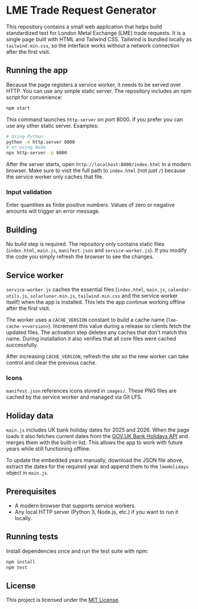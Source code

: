 # LME Trade Request Generator

This repository contains a small web application that helps build standardized text for London Metal Exchange (LME) trade requests. It is a single page built with HTML and Tailwind CSS.
Tailwind is bundled locally as `tailwind.min.css`, so the interface works without a network connection after the first visit.

## Running the app

Because the page registers a service worker, it needs to be served over HTTP. You can use any simple static server. The repository includes an npm script for convenience:

```bash
npm start
```

This command launches `http-server` on port 8000. If you prefer you can use any other static server. Examples:

```bash
# Using Python
python -m http.server 8000
# or using Node
npx http-server -p 8000
```

After the server starts, open `http://localhost:8000/index.html` in a modern browser.
Make sure to visit the full path to `index.html` (not just `/`) because the service worker only caches that file.

### Input validation

Enter quantities as finite positive numbers. Values of zero or negative amounts
will trigger an error message.

## Building

No build step is required. The repository only contains static files (`index.html`, `main.js`, `manifest.json` and `service-worker.js`). If you modify the code you simply refresh the browser to see the changes.

## Service worker

`service-worker.js` caches the essential files (`index.html`, `main.js`, `calendar-utils.js`, `solarlunar.min.js`, `tailwind.min.css` and the service worker itself) when the app is installed. This lets the app continue working offline after the first visit.

The worker uses a `CACHE_VERSION` constant to build a cache name (`lme-cache-v<version>`). Increment this value during a release so clients fetch the updated files. The activation step deletes any caches that don't match this name. During installation it also verifies that all core files were cached successfully.

After increasing `CACHE_VERSION`, refresh the site so the new worker can take control and clear the previous cache.

### Icons
`manifest.json` references icons stored in `images/`. These PNG files are cached by the service worker and managed via Git LFS.
## Holiday data

`main.js` includes UK bank holiday dates for 2025 and 2026. When the page loads it also fetches current dates from the [GOV.UK Bank Holidays API](https://www.gov.uk/bank-holidays.json) and merges them with the built‑in list. This allows the app to work with future years while still functioning offline.

To update the embedded years manually, download the JSON file above, extract the dates for the required year and append them to the `lmeHolidays` object in `main.js`.

## Prerequisites

- A modern browser that supports service workers.
- Any local HTTP server (Python 3, Node.js, etc.) if you want to run it locally.

## Running tests

Install dependencies once and run the test suite with npm:

```bash
npm install
npm test
```

## License

This project is licensed under the [MIT License](LICENSE).
